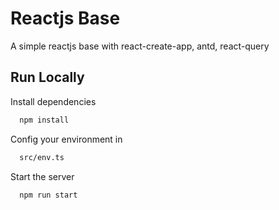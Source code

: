 # Reactjs Base

A simple reactjs base with react-create-app, antd, react-query

## Run Locally

Install dependencies

```bash
  npm install
```

Config your environment in


```bash
  src/env.ts
```

Start the server

```bash
  npm run start
```
  